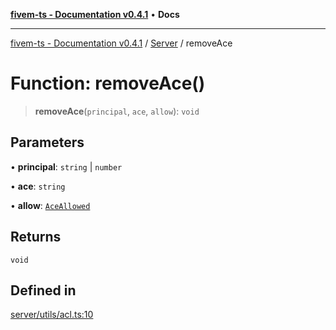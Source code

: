 [**fivem-ts - Documentation v0.4.1**](../../../README.md) • **Docs**

***

[fivem-ts - Documentation v0.4.1](../../../README.md) / [Server](../README.md) / removeAce

# Function: removeAce()

> **removeAce**(`principal`, `ace`, `allow`): `void`

## Parameters

• **principal**: `string` \| `number`

• **ace**: `string`

• **allow**: [`AceAllowed`](../type-aliases/AceAllowed.md)

## Returns

`void`

## Defined in

[server/utils/acl.ts:10](https://github.com/Purpose-Dev/fivem-ts/blob/af9f57481b70813a163451854c2103aaaed13195/src/server/utils/acl.ts#L10)
